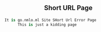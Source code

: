 ## <p align="center">Short URL Page</p>

```py
      It is go.nmlo.ml Site SHort Url Error Page
            This is just a kidding page 
```            
